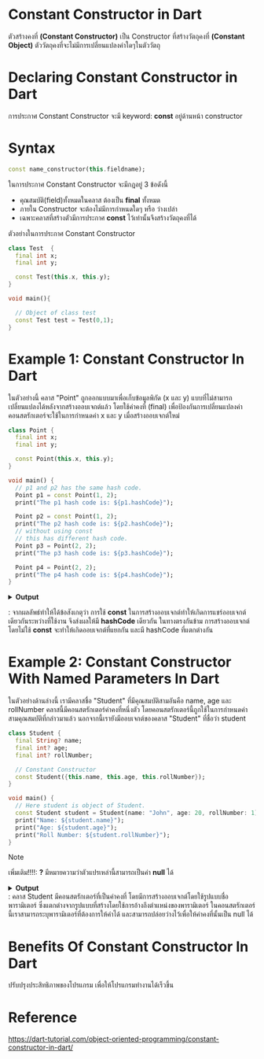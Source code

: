 # Constant Constructor in Dart
ตัวสร้างคงที่ **(Constant Constructor)** เป็น Constructor ที่สร้างวัตถุคงที่ **(Constant Object)** ตัววัตถุคงที่จะไม่มีการเปลี่ยนแปลงค่าใดๆในตัววัตถุ

# Declaring Constant Constructor in Dart
การประกาศ Constant Constructor จะมี keyword: **const** อยู่ด้านหน้า constructor
# Syntax
```dart
const name_constructor(this.fieldname);
```
ในการประกาศ Constant Constructor จะมีกฎอยู่ 3 ข้อดังนี้
- คุณสมบัติ(field)ทั้งหมดในคลาส ต้องเป็น **final** ทั้งหมด
- ภายใน Constructor จะต้องไม่มีการกำหนดใดๆ หรือ ว่างเปล่า
- เฉพาะคลาสที่สร้างตัวมีการประกาศ **const** ไว้เท่านั้นจึงสร้างวัตถุคงที่ได้

ตัวอย่างในการประกาศ Constant Constructor 
```dart
class Test  {
  final int x;
  final int y;

  const Test(this.x, this.y);
}

void main(){

  // Object of class test
  const Test test = Test(0,1);
}
```
# Example 1: Constant Constructor In Dart
ในตัวอย่างนี้ คลาส "Point" ถูกออกแบบมาเพื่อเก็บข้อมูลพิกัด (x และ y) แบบที่ไม่สามารถเปลี่ยนแปลงได้หลังจากสร้างออบเจกต์แล้ว โดยใช้ค่าคงที่ (final) เพื่อป้องกันการเปลี่ยนแปลงค่า คอนสตรักเตอร์จะใช้ในการกำหนดค่า x และ y เมื่อสร้างออบเจกต์ใหม่ 
```dart
class Point {
  final int x;
  final int y;

  const Point(this.x, this.y);
}

void main() {
  // p1 and p2 has the same hash code.
  Point p1 = const Point(1, 2);
  print("The p1 hash code is: ${p1.hashCode}");

  Point p2 = const Point(1, 2);
  print("The p2 hash code is: ${p2.hashCode}");
  // without using const
  // this has different hash code.
  Point p3 = Point(2, 2);
  print("The p3 hash code is: ${p3.hashCode}");

  Point p4 = Point(2, 2);
  print("The p4 hash code is: ${p4.hashCode}");
}
```
<details>
  <summary><strong>Output</strong></summary>
    <pre><code> 
      The p1 hash code is: 305520010
      The p2 hash code is: 30552001
      The p3 hash code is: 343990408
      The p4 hash code is: 629594949
    </code></pre>
</details>

: จากผลลัพธ์ทำให้ได้ข้อสังเกตุว่า การใช้ **const** ในการสร้างออบเจกต์ทำให้เกิดการแชร์ออบเจกต์เดียวกันระหว่างที่ใช้งาน จึงส่งผลให้มี **hashCode** เดียวกัน ในทางตรงกันข้าม การสร้างออบเจกต์โดยไม่ใช้ **const** จะทำให้เกิดออบเจกต์ที่แยกกัน และมี hashCode ที่แตกต่างกัน

# Example 2: Constant Constructor With Named Parameters In Dart
ในตัวอย่างด้านล่างนี้ เรามีคลาสชื่อ "Student" ที่มีคุณสมบัติสามอันคือ name, age และ rollNumber คลาสนี้มีคอนสตรักเตอร์ค่าคงที่หนึ่งตัว โดยคอนสตรักเตอร์นี้ถูกใช้ในการกำหนดค่าสามคุณสมบัติที่กล่าวมาแล้ว นอกจากนี้เรายังมีออบเจกต์ของคลาส "Student" ที่ชื่อว่า student
```dart
class Student {
  final String? name;
  final int? age;
  final int? rollNumber;

  // Constant Constructor
  const Student({this.name, this.age, this.rollNumber});
}

void main() {
  // Here student is object of Student.
  const Student student = Student(name: "John", age: 20, rollNumber: 1);
  print("Name: ${student.name}");
  print("Age: ${student.age}");
  print("Roll Number: ${student.rollNumber}");
}
```
>[!NOTE]
> เพิ่มเติม!!!!: **?** มีหมายความว่าตัวแปรเหล่านี้สามารถเป็นค่า **null** ได้


<details>
  <summary><strong>Output</strong></summary>
  <pre><code> 
    Name: John
    Age: 20
    Roll Number: 1
  </code></pre>
</details>
: คลาส Student มีคอนสตรักเตอร์ที่เป็นค่าคงที่ โดยมีการสร้างออบเจกต์โดยใช้รูปแบบชื่อพารามิเตอร์ ซึ่งแตกต่างจากรูปแบบที่สร้างโดยใช้การอ้างถึงตำแหน่งของพารามิเตอร์ ในคอนสตรักเตอร์นี้เราสามารถระบุพารามิเตอร์ที่ต้องการให้ค่าได้ และสามารถปล่อยว่างไว้เพื่อให้ค่าคงที่นั้นเป็น null ได้

# Benefits Of Constant Constructor In Dart
ปรับปรุงประสิทธิภาพของโปรแกรม เพื่อให้โปรแกรมทำงานได้เร็วขึ้น

# Reference
https://dart-tutorial.com/object-oriented-programming/constant-constructor-in-dart/
